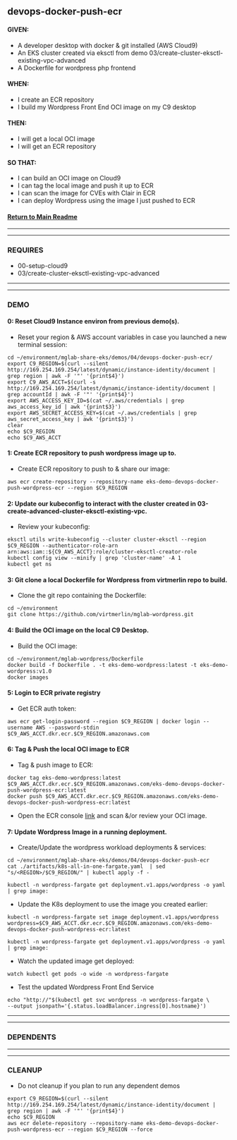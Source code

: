 ## devops-docker-push-ecr

#### GIVEN:
  - A developer desktop with docker & git installed (AWS Cloud9)
  - An EKS cluster created via eksctl from demo 03/create-cluster-eksctl-existing-vpc-advanced
  - A Dockerfile for wordpress php frontend

#### WHEN:
  - I create an ECR repository
  - I build my Wordpress Front End OCI image on my C9 desktop

#### THEN:
  - I will get a local OCI image
  - I will get an ECR repository

#### SO THAT:
  - I can build an OCI image on Cloud9
  - I can tag the local image and push it up to ECR
  - I can scan the image for CVEs with Clair in ECR
  - I can deploy Wordpress using the image I just pushed to ECR

#### [Return to Main Readme](https://github.com/bwer432/mglab-share-eks#demos)

---------------------------------------------------------------
---------------------------------------------------------------
### REQUIRES
- 00-setup-cloud9
- 03/create-cluster-eksctl-existing-vpc-advanced

---------------------------------------------------------------
---------------------------------------------------------------
### DEMO

#### 0: Reset Cloud9 Instance environ from previous demo(s).
- Reset your region & AWS account variables in case you launched a new terminal session:
```
cd ~/environment/mglab-share-eks/demos/04/devops-docker-push-ecr/
export C9_REGION=$(curl --silent http://169.254.169.254/latest/dynamic/instance-identity/document |  grep region | awk -F '"' '{print$4}')
export C9_AWS_ACCT=$(curl -s http://169.254.169.254/latest/dynamic/instance-identity/document | grep accountId | awk -F '"' '{print$4}')
export AWS_ACCESS_KEY_ID=$(cat ~/.aws/credentials | grep aws_access_key_id | awk '{print$3}')
export AWS_SECRET_ACCESS_KEY=$(cat ~/.aws/credentials | grep aws_secret_access_key | awk '{print$3}')
clear
echo $C9_REGION
echo $C9_AWS_ACCT
```

#### 1: Create ECR repository to push wordpress image up to.
- Create ECR repository to push to & share our image:
```
aws ecr create-repository --repository-name eks-demo-devops-docker-push-wordpress-ecr --region $C9_REGION
```

#### 2: Update our kubeconfig to interact with the cluster created in 03-create-advanced-cluster-eksctl-existing-vpc.
- Review your kubeconfig:
```
eksctl utils write-kubeconfig --cluster cluster-eksctl --region $C9_REGION --authenticator-role-arn arn:aws:iam::${C9_AWS_ACCT}:role/cluster-eksctl-creator-role
kubectl config view --minify | grep 'cluster-name' -A 1
kubectl get ns
```

#### 3:  Git clone a local Dockerfile for Wordpress from virtmerlin repo to build.
- Clone the git repo containing the Dockerfile:
```
cd ~/environment
git clone https://github.com/virtmerlin/mglab-wordpress.git
```

#### 4: Build the OCI image on the local C9 Desktop.
- Build the OCI image:
```
cd ~/environment/mglab-wordpress/Dockerfile
docker build -f Dockerfile . -t eks-demo-wordpress:latest -t eks-demo-wordpress:v1.0
docker images
```

#### 5: Login to ECR private registry
- Get ECR auth token:
```
aws ecr get-login-password --region $C9_REGION | docker login --username AWS --password-stdin $C9_AWS_ACCT.dkr.ecr.$C9_REGION.amazonaws.com
```

#### 6: Tag & Push the local OCI image to ECR
- Tag & push image to ECR:
```
docker tag eks-demo-wordpress:latest $C9_AWS_ACCT.dkr.ecr.$C9_REGION.amazonaws.com/eks-demo-devops-docker-push-wordpress-ecr:latest
docker push $C9_AWS_ACCT.dkr.ecr.$C9_REGION.amazonaws.com/eks-demo-devops-docker-push-wordpress-ecr:latest
```
- Open the ECR console [link](https://console.aws.amazon.com/ecr/repositories/?) and scan &/or review your OCI image.

#### 7: Update Wordpress Image in a running deployment.
- Create/Update the wordpress workload deployments & services:
```
cd ~/environment/mglab-share-eks/demos/04/devops-docker-push-ecr
cat ./artifacts/k8s-all-in-one-fargate.yaml  | sed "s/<REGION>/$C9_REGION/" | kubectl apply -f -

kubectl -n wordpress-fargate get deployment.v1.apps/wordpress -o yaml | grep image:
```
- Update the  K8s deployment to use the image you created earlier:
```
kubectl -n wordpress-fargate set image deployment.v1.apps/wordpress wordpress=$C9_AWS_ACCT.dkr.ecr.$C9_REGION.amazonaws.com/eks-demo-devops-docker-push-wordpress-ecr:latest

kubectl -n wordpress-fargate get deployment.v1.apps/wordpress -o yaml | grep image:
```
- Watch the updated image get deployed:
```
watch kubectl get pods -o wide -n wordpress-fargate
```
- Test the updated Wordpress Front End Service
```
echo "http://"$(kubectl get svc wordpress -n wordpress-fargate \
--output jsonpath='{.status.loadBalancer.ingress[0].hostname}')
```

---------------------------------------------------------------
---------------------------------------------------------------
### DEPENDENTS

---------------------------------------------------------------
---------------------------------------------------------------
### CLEANUP
- Do not cleanup if you plan to run any dependent demos
```
export C9_REGION=$(curl --silent http://169.254.169.254/latest/dynamic/instance-identity/document |  grep region | awk -F '"' '{print$4}')
echo $C9_REGION
aws ecr delete-repository --repository-name eks-demo-devops-docker-push-wordpress-ecr --region $C9_REGION --force
```

